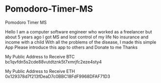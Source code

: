 # Pomodoro-Timer-MS
Pomodoro Timer MS


Hello
I am a computer software engineer who worked as a freelancer but about 5 years ago I got MS and lost control of my life
No insurance and income with a child
With all the problems of the disease, I made this simple App
Please introduce this app to others and Donate to me
Thanks

My Public Address to Receive BTC bc1qvfdn5s2cde88vutdtznk5t7xmrjfc2eze4sty4

My Public Address to Receive ETH 0x129378d7f213fDeaD7c0BBC18FdF9968DFAF71D3
